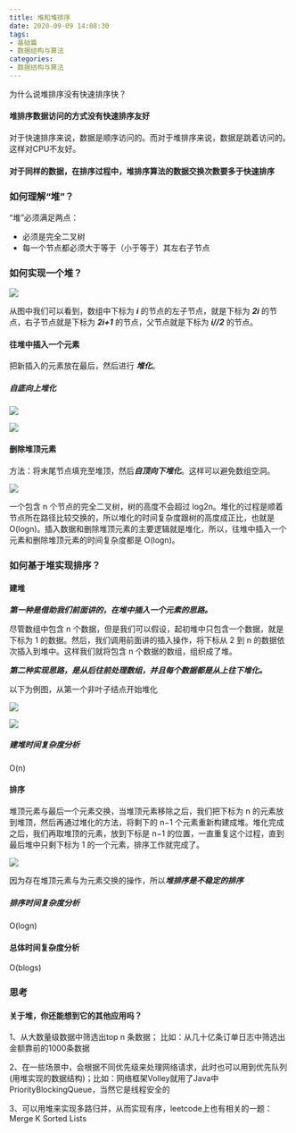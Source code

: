 ```yaml
---
title: 堆和堆排序
date: 2020-09-09 14:08:30
tags:
- 基础篇
- 数据结构与算法
categories:
- 数据结构与算法
---
```


为什么说堆排序没有快速排序快？

<!-- more -->

#### 堆排序数据访问的方式没有快速排序友好

对于快速排序来说，数据是顺序访问的。而对于堆排序来说，数据是跳着访问的。这样对CPU不友好。

#### 对于同样的数据，在排序过程中，堆排序算法的数据交换次数要多于快速排序



### 如何理解“堆”？

“堆”必须满足两点：

- 必须是完全二叉树
- 每一个节点都必须大于等于（小于等于）其左右子节点

### 如何实现一个堆？

![](4d349f57947df6590a2dd1364c3b0b1e.jpg)

从图中我们可以看到，数组中下标为 ***i*** 的节点的左子节点，就是下标为 ***2i*** 的节点，右子节点就是下标为 ***2i+1*** 的节点，父节点就是下标为 ***i//2*** 的节点。

#### 往堆中插入一个元素

把新插入的元素放在最后，然后进行 ***堆化***。

##### 自底向上堆化

![](e578654f930002a140ebcf72b11eb722.jpg)

![](e3744661e038e4ae570316bc862b2c0e.jpg)

#### 删除堆顶元素

方法：将末尾节点填充至堆顶，然后***自顶向下堆化***。这样可以避免数组空洞。

![](110d6f442e718f86d2a1d16095513260.jpg)

一个包含 n 个节点的完全二叉树，树的高度不会超过 log2n。堆化的过程是顺着节点所在路径比较交换的，所以堆化的时间复杂度跟树的高度成正比，也就是 O(logn)。插入数据和删除堆顶元素的主要逻辑就是堆化，所以，往堆中插入一个元素和删除堆顶元素的时间复杂度都是 O(logn)。



### 如何基于堆实现排序？

#### 建堆

***第一种是借助我们前面讲的，在堆中插入一个元素的思路。***

尽管数组中包含 n 个数据，但是我们可以假设，起初堆中只包含一个数据，就是下标为 1 的数据。然后，我们调用前面讲的插入操作，将下标从 2 到 n 的数据依次插入到堆中。这样我们就将包含 n 个数据的数组，组织成了堆。

***第二种实现思路，是从后往前处理数组，并且每个数据都是从上往下堆化。***

以下为例图，从第一个非叶子结点开始堆化

![](50c1e6bc6fe68378d0a66bdccfff441e.jpg)

![](aabb8d15b1b92d5e040895589c60419d.jpg)

##### 建堆时间复杂度分析

O(n)

#### 排序

堆顶元素与最后一个元素交换，当堆顶元素移除之后，我们把下标为 n 的元素放到堆顶，然后再通过堆化的方法，将剩下的 n−1 个元素重新构建成堆。堆化完成之后，我们再取堆顶的元素，放到下标是 n−1 的位置，一直重复这个过程，直到最后堆中只剩下标为 1 的一个元素，排序工作就完成了。

![](23958f889ca48dbb8373f521708408d1.jpg)

因为存在堆顶元素与为元素交换的操作，所以***堆排序是不稳定的排序***

##### 排序时间复杂度分析

O(logn)

#### 总体时间复杂度分析

O(blogs)



### 思考

#### 关于堆，你还能想到它的其他应用吗？

1、从大数量级数据中筛选出top n 条数据； 比如：从几十亿条订单日志中筛选出金额靠前的1000条数据

2、在一些场景中，会根据不同优先级来处理网络请求，此时也可以用到优先队列(用堆实现的数据结构)；比如：网络框架Volley就用了Java中PriorityBlockingQueue，当然它是线程安全的

3、可以用堆来实现多路归并，从而实现有序，leetcode上也有相关的一题：Merge K Sorted Lists